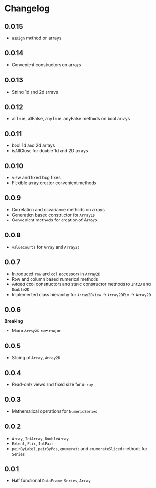# Changelog

## 0.0.15

- `assign` method on arrays

## 0.0.14

- Convenient constructors on arrays

## 0.0.13

- String 1d and 2d arrays

## 0.0.12

- allTrue, allFalse, anyTrue, anyFalse methods on bool arrays

## 0.0.11

- bool 1d and 2d arrays
- isAllClose for double 1d and 2D arrays

## 0.0.10

- view and fixed bug fixes
- Flexible array creator convenient methods

## 0.0.9

- Correlation and covariance methods on arrays
- Generation based constructor for `Array1D`
- Convenient methods for creation of Arrays

## 0.0.8

- `valueCounts` for `Array` and `Array2D`

## 0.0.7

- Introduced `row` and `col` accessors in `Array2D`
- Row and column based numerical methods
- Added cool constructors and static constructor methods to
`Int2D` and `Double2D`
- Implemented class hierarchy for `Array2DView` -> `Array2DFix` -> `Array2D`

## 0.0.6

**Breaking**
- Made `Array2D` row major

## 0.0.5

- Slicing of `Array`, `Array2D`

## 0.0.4

- Read-only views and fixed size for `Array`

## 0.0.3

- Mathematical operations for `NumericSeries`

## 0.0.2

- `Array`, `IntArray`, `DoubleArray`
- `Extent`, `Pair`, `IntPair`
- `pairByLabel`, `pairByPos`, `enumerate` and `enumerateSliced` methods for `Series`

## 0.0.1

- Half functional `DataFrame`, `Series`, `Array`
